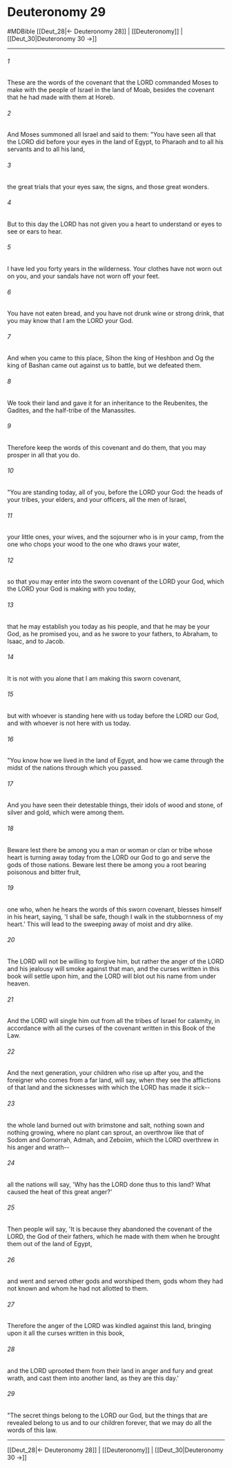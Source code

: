 # Deuteronomy 29
#MDBible
[[Deut_28|← Deuteronomy 28]] | [[Deuteronomy]] | [[Deut_30|Deuteronomy 30 →]]

***

###### 1 
These are the words of the covenant that the LORD commanded Moses to make with the people of Israel in the land of Moab, besides the covenant that he had made with them at Horeb. 

###### 2 
And Moses summoned all Israel and said to them: "You have seen all that the LORD did before your eyes in the land of Egypt, to Pharaoh and to all his servants and to all his land, 

###### 3 
the great trials that your eyes saw, the signs, and those great wonders. 

###### 4 
But to this day the LORD has not given you a heart to understand or eyes to see or ears to hear. 

###### 5 
I have led you forty years in the wilderness. Your clothes have not worn out on you, and your sandals have not worn off your feet. 

###### 6 
You have not eaten bread, and you have not drunk wine or strong drink, that you may know that I am the LORD your God. 

###### 7 
And when you came to this place, Sihon the king of Heshbon and Og the king of Bashan came out against us to battle, but we defeated them. 

###### 8 
We took their land and gave it for an inheritance to the Reubenites, the Gadites, and the half-tribe of the Manassites. 

###### 9 
Therefore keep the words of this covenant and do them, that you may prosper in all that you do. 

###### 10 
"You are standing today, all of you, before the LORD your God: the heads of your tribes, your elders, and your officers, all the men of Israel, 

###### 11 
your little ones, your wives, and the sojourner who is in your camp, from the one who chops your wood to the one who draws your water, 

###### 12 
so that you may enter into the sworn covenant of the LORD your God, which the LORD your God is making with you today, 

###### 13 
that he may establish you today as his people, and that he may be your God, as he promised you, and as he swore to your fathers, to Abraham, to Isaac, and to Jacob. 

###### 14 
It is not with you alone that I am making this sworn covenant, 

###### 15 
but with whoever is standing here with us today before the LORD our God, and with whoever is not here with us today. 

###### 16 
"You know how we lived in the land of Egypt, and how we came through the midst of the nations through which you passed. 

###### 17 
And you have seen their detestable things, their idols of wood and stone, of silver and gold, which were among them. 

###### 18 
Beware lest there be among you a man or woman or clan or tribe whose heart is turning away today from the LORD our God to go and serve the gods of those nations. Beware lest there be among you a root bearing poisonous and bitter fruit, 

###### 19 
one who, when he hears the words of this sworn covenant, blesses himself in his heart, saying, 'I shall be safe, though I walk in the stubbornness of my heart.' This will lead to the sweeping away of moist and dry alike. 

###### 20 
The LORD will not be willing to forgive him, but rather the anger of the LORD and his jealousy will smoke against that man, and the curses written in this book will settle upon him, and the LORD will blot out his name from under heaven. 

###### 21 
And the LORD will single him out from all the tribes of Israel for calamity, in accordance with all the curses of the covenant written in this Book of the Law. 

###### 22 
And the next generation, your children who rise up after you, and the foreigner who comes from a far land, will say, when they see the afflictions of that land and the sicknesses with which the LORD has made it sick-- 

###### 23 
the whole land burned out with brimstone and salt, nothing sown and nothing growing, where no plant can sprout, an overthrow like that of Sodom and Gomorrah, Admah, and Zeboiim, which the LORD overthrew in his anger and wrath-- 

###### 24 
all the nations will say, 'Why has the LORD done thus to this land? What caused the heat of this great anger?' 

###### 25 
Then people will say, 'It is because they abandoned the covenant of the LORD, the God of their fathers, which he made with them when he brought them out of the land of Egypt, 

###### 26 
and went and served other gods and worshiped them, gods whom they had not known and whom he had not allotted to them. 

###### 27 
Therefore the anger of the LORD was kindled against this land, bringing upon it all the curses written in this book, 

###### 28 
and the LORD uprooted them from their land in anger and fury and great wrath, and cast them into another land, as they are this day.' 

###### 29 
"The secret things belong to the LORD our God, but the things that are revealed belong to us and to our children forever, that we may do all the words of this law. 

***

[[Deut_28|← Deuteronomy 28]] | [[Deuteronomy]] | [[Deut_30|Deuteronomy 30 →]]
